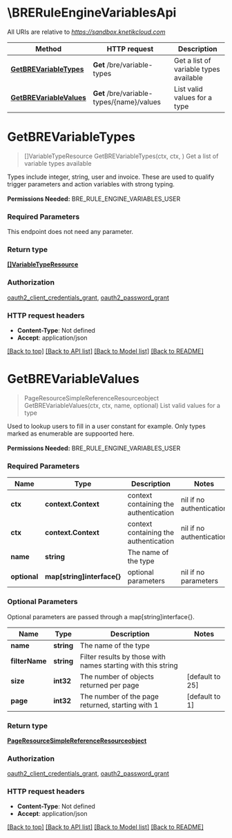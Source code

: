 # \BRERuleEngineVariablesApi

All URIs are relative to *https://sandbox.knetikcloud.com*

Method | HTTP request | Description
------------- | ------------- | -------------
[**GetBREVariableTypes**](BRERuleEngineVariablesApi.md#GetBREVariableTypes) | **Get** /bre/variable-types | Get a list of variable types available
[**GetBREVariableValues**](BRERuleEngineVariablesApi.md#GetBREVariableValues) | **Get** /bre/variable-types/{name}/values | List valid values for a type


# **GetBREVariableTypes**
> []VariableTypeResource GetBREVariableTypes(ctx, ctx, )
Get a list of variable types available

Types include integer, string, user and invoice. These are used to qualify trigger parameters and action variables with strong typing. <br><br><b>Permissions Needed:</b> BRE_RULE_ENGINE_VARIABLES_USER

### Required Parameters
This endpoint does not need any parameter.

### Return type

[**[]VariableTypeResource**](VariableTypeResource.md)

### Authorization

[oauth2_client_credentials_grant](../README.md#oauth2_client_credentials_grant), [oauth2_password_grant](../README.md#oauth2_password_grant)

### HTTP request headers

 - **Content-Type**: Not defined
 - **Accept**: application/json

[[Back to top]](#) [[Back to API list]](../README.md#documentation-for-api-endpoints) [[Back to Model list]](../README.md#documentation-for-models) [[Back to README]](../README.md)

# **GetBREVariableValues**
> PageResourceSimpleReferenceResourceobject GetBREVariableValues(ctx, ctx, name, optional)
List valid values for a type

Used to lookup users to fill in a user constant for example. Only types marked as enumerable are suppoorted here. <br><br><b>Permissions Needed:</b> BRE_RULE_ENGINE_VARIABLES_USER

### Required Parameters

Name | Type | Description  | Notes
------------- | ------------- | ------------- | -------------
 **ctx** | **context.Context** | context containing the authentication | nil if no authentication
 **ctx** | **context.Context** | context containing the authentication | nil if no authentication
  **name** | **string**| The name of the type | 
 **optional** | **map[string]interface{}** | optional parameters | nil if no parameters

### Optional Parameters
Optional parameters are passed through a map[string]interface{}.

Name | Type | Description  | Notes
------------- | ------------- | ------------- | -------------
 **name** | **string**| The name of the type | 
 **filterName** | **string**| Filter results by those with names starting with this string | 
 **size** | **int32**| The number of objects returned per page | [default to 25]
 **page** | **int32**| The number of the page returned, starting with 1 | [default to 1]

### Return type

[**PageResourceSimpleReferenceResourceobject**](PageResource«SimpleReferenceResource«object»».md)

### Authorization

[oauth2_client_credentials_grant](../README.md#oauth2_client_credentials_grant), [oauth2_password_grant](../README.md#oauth2_password_grant)

### HTTP request headers

 - **Content-Type**: Not defined
 - **Accept**: application/json

[[Back to top]](#) [[Back to API list]](../README.md#documentation-for-api-endpoints) [[Back to Model list]](../README.md#documentation-for-models) [[Back to README]](../README.md)

